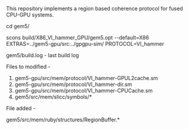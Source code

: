 This repository implements a region based coherence protocol for fused CPU-GPU systems.

cd gem5/

scons build/X86_VI_hammer_GPU/gem5.opt --default=X86 EXTRAS=../gem5-gpu/src:../gpgpu-sim/ PROTOCOL=VI_hammer

gem5/build.log - last build log

Files to modified -

1. gem5-gpu/src/mem/protocol/VI_hammer-GPUL2cache.sm
1. gem5-gpu/src/mem/protocol/VI_hammer-dir.sm
1. gem5-gpu/src/mem/protocol/VI_hammer-CPUCache.sm
1. gem5/src/mem/slicc/symbols/*

File added -

gem5/src/mem/ruby/structures/RegionBuffer.*

